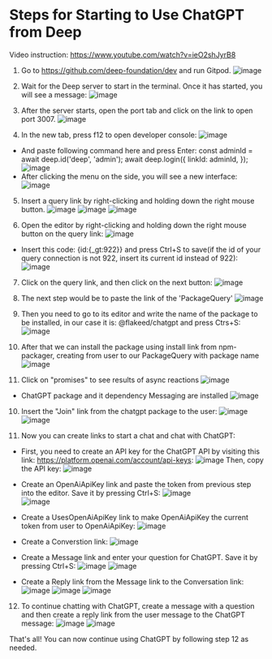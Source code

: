# Steps for Starting to Use ChatGPT from Deep



Video instruction: https://www.youtube.com/watch?v=ieO2shJyrB8

1. Go to https://github.com/deep-foundation/dev and run Gitpod.
![image](https://user-images.githubusercontent.com/58123600/228636978-0b838aef-43a8-47e1-af20-8ef08911f664.png)

2. Wait for the Deep server to start in the terminal. Once it has started, you will see a message:
![image](https://user-images.githubusercontent.com/58123600/228638401-df7c85da-f5a0-4158-a050-4d6508d3daec.png)
 
3. After the server starts, open the port tab and click on the link to open port 3007.
![image](https://user-images.githubusercontent.com/58123600/228638897-f6373709-ab72-4903-b624-95747d3bff22.png)

4. In the new tab, press f12 to open developer console:
![image](https://user-images.githubusercontent.com/58123600/228978982-b89ab3f8-e22c-47b1-ba58-93b1ee694cab.png)
* And paste following command here and press Enter:
 const adminId = await deep.id('deep', 'admin');
 await deep.login({
  linkId: adminId,
 });
![image](https://user-images.githubusercontent.com/58123600/228979141-e2742a5f-3cd0-4dfe-a094-29c3e9793349.png)
* After clicking the menu on the side, you will see a new interface:
![image](https://user-images.githubusercontent.com/58123600/228640653-5f3cb522-2476-496f-9f18-f40a7abe09a2.png)

5. Insert a query link by right-clicking and holding down the right mouse button.
![image](https://user-images.githubusercontent.com/58123600/228641593-69766ea5-2f89-4e8f-9e3a-a628a9c766b2.png)
![image](https://user-images.githubusercontent.com/58123600/228641719-45fdb877-2430-4872-b431-fe4475834035.png)
![image](https://user-images.githubusercontent.com/58123600/228641728-9d1d948e-cdfc-46e1-80f7-f52e38bf3367.png)

6. Open the editor by right-clicking and holding down the right mouse button on the query link:
![image](https://user-images.githubusercontent.com/58123600/228642069-46c84818-0600-4496-93b3-fa78f3081b2b.png)
* Insert this code: {id:{_gt:922}} and press Ctrl+S to save(if the id of your query connection is not 922, insert its current id instead of 922):
![image](https://user-images.githubusercontent.com/58123600/228642257-551f0a16-ce4d-4fd3-ab4c-3c4d65b251cb.png)

7. Click on the query link, and then click on the next button:
![image](https://user-images.githubusercontent.com/58123600/228642826-15ce35ad-25b1-4a85-8671-46b277e93fd8.png)

<!-- 8. The next step is to open the packager and find the chatgpt package in the "not installed" section:
![image](https://user-images.githubusercontent.com/58123600/228643018-52128c0a-c850-4bea-9ae5-0ca4a59d93be.png)
![image](https://user-images.githubusercontent.com/58123600/228643113-e6a8f64b-bbd9-4409-a6eb-5b3655b6bcd3.png) -->

8. The next step would be to paste the link of the 'PackageQuery'
![image](https://user-images.githubusercontent.com/58123600/230725197-addaf588-3345-46c8-b83c-cc5994b6b8b3.png)

9. Then you need to go to its editor and write the name of the package to be installed, in our case it is: @flakeed/chatgpt and press Ctrs+S:
![image](https://user-images.githubusercontent.com/58123600/230725273-f3999088-5310-4090-9421-edd7e1776680.png)

10. After that we can install the package using install link from npm-packager, creating from user to our PackageQuery with package name
![image](https://user-images.githubusercontent.com/58123600/230725408-864162c0-533b-4c23-90af-ba0783a6a858.png)

9. Click on "promises" to see results of async reactions
![image](https://user-images.githubusercontent.com/58123600/230725530-cf5015d4-bce7-47ac-9b2c-b2554284474b.png)
* ChatGPT package and it dependency Messaging are installed
![image](https://user-images.githubusercontent.com/58123600/230725546-64d5a1d9-c3ea-4eab-ae88-ecc7ca071e34.png)

10. Insert the "Join" link from the chatgpt package to the user:
![image](https://user-images.githubusercontent.com/58123600/228644111-ea9bb52d-bd82-4075-b788-aea1419e8050.png)
![image](https://user-images.githubusercontent.com/58123600/228644352-4da12f75-1cf6-4c74-8726-26b06344bf99.png)

11. Now you can create links to start a chat and chat with ChatGPT:
* First, you need to create an API key for the ChatGPT API by visiting this link: https://platform.openai.com/account/api-keys:
![image](https://user-images.githubusercontent.com/58123600/228636188-df420f07-e112-4395-a260-bb8af2e238f6.png)
Then, copy the API key:
![image](https://user-images.githubusercontent.com/58123600/228636391-f038806c-afd9-456b-904c-d8ad5822d3b0.png)

* Create an OpenAiApiKey link and paste the token from previous step into the editor. Save it by pressing Ctrl+S:
![image](https://user-images.githubusercontent.com/58123600/228644980-d7019a20-ead0-4df8-8a41-433defd47606.png)    
![image](https://user-images.githubusercontent.com/58123600/228645514-76c77927-3a36-48d4-84e2-68486246b199.png)
    
* Create a UsesOpenAiApiKey link to make OpenAiApiKey the current token from user to OpenAiApiKey:
![image](https://user-images.githubusercontent.com/58123600/228646016-9ac76d69-bf7b-471a-84b1-d59bb2771432.png)
    
* Create a Converstion link:
![image](https://user-images.githubusercontent.com/58123600/228646100-8339f78b-d02f-455a-9e2a-c041b4f43e98.png)

* Create a Message link and enter your question for ChatGPT. Save it by pressing Ctrl+S:
![image](https://user-images.githubusercontent.com/58123600/228646273-c15c36e7-b51d-4242-9e8d-0b8b16c50844.png)
![image](https://user-images.githubusercontent.com/58123600/228646980-fbca8e1f-9feb-4875-822c-166daf8082b6.png)
    
* Create a Reply link from the Message link to the Conversation link:
![image](https://user-images.githubusercontent.com/58123600/228646880-b2ca0873-8177-4661-a22a-776dcdf1eb30.png)
![image](https://user-images.githubusercontent.com/58123600/228647193-f6872bd5-5725-4849-ae1b-72175847c012.png)
![image](https://user-images.githubusercontent.com/58123600/228650984-6fec466d-6b42-4d6f-9411-ee465952cfc0.png)
    
12. To continue chatting with ChatGPT, create a message with a question and then create a reply link from the user message to the ChatGPT message:
![image](https://user-images.githubusercontent.com/58123600/228651204-c9a3b1df-ae55-4e13-8ff0-883b2721a244.png)
![image](https://user-images.githubusercontent.com/58123600/228651669-792f39d0-2327-4e9c-8188-c8eb11ba297e.png)

That's all! You can now continue using ChatGPT by following step 12 as needed.


    





